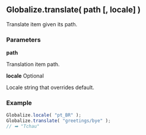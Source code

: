 ## Globalize.translate( path [, locale] )

Translate item given its path.

### Parameters
**path**

Translation item path.

**locale** Optional

Locale string that overrides default.

### Example

```javascript
Globalize.locale( "pt_BR" );
Globalize.translate( "greetings/bye" );
// ➡ "Tchau"
```
